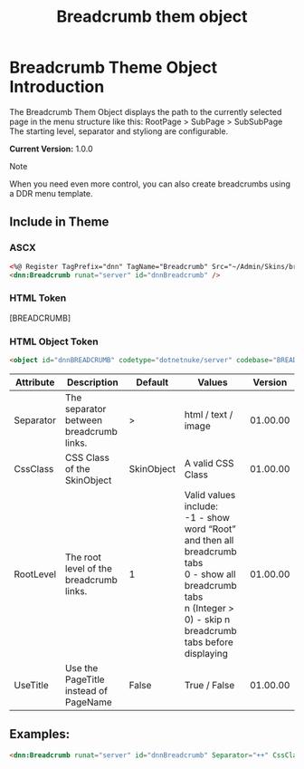 ﻿---
uid: breadcrumb
locale: en
title: Breadcrumb them object
dnnversion: 09.02.00
previous-topic: theme-objects
next-topic: 
related-topics: theme-objects,themes,create-theme
links: 
---

# Breadcrumb Theme Object Introduction

The Breadcrumb Them Object displays the path to the currently selected page in the menu structure like this:
RootPage > SubPage > SubSubPage
The starting level, separator and styliong are configurable.

**Current Version:** 1.0.0

> [!NOTE]
> When you need even more control, you can also create breadcrumbs using a DDR menu template.

## Include in Theme

### ASCX
```html
<%@ Register TagPrefix="dnn" TagName="Breadcrumb" Src="~/Admin/Skins/breadcrumb.ascx" %>
<dnn:Breadcrumb runat="server" id="dnnBreadcrumb" />
```

### HTML Token
\[BREADCRUMB]

### HTML Object Token
``` html
<object id="dnnBREADCRUMB" codetype="dotnetnuke/server" codebase="BREADCRUMB">
```


| Attribute | Description                              | Default    | Values                                                                                                                                                                                       | Version    |
|-----------|------------------------------------------|------------|----------------------------------------------------------------------------------------------------------------------------------------------------------------------------------------------|------------|
| Separator | The separator between breadcrumb links\. | >          | html / text / image                                                                                                                                                                          | 01\.00\.00 |
| CssClass  | CSS Class of the SkinObject              | SkinObject | A valid CSS Class                                                                                                                                                                            | 01\.00\.00 |
| RootLevel | The root level of the breadcrumb links\. | 1          | Valid values include:<br> \-1  \-  show word “Root” and then all breadcrumb tabs<br> 0  \-  show all breadcrumb tabs<br> n \(Integer > 0\)  \-  skip n breadcrumb tabs before displaying<br> | 01\.00\.00 |
| UseTitle  | Use the PageTitle instead of PageName    | False      | True / False                                                                                                                                                                                 | 01\.00\.00 |



## Examples:

~~~html
<dnn:Breadcrumb runat="server" id="dnnBreadcrumb" Separator="++" CssClass="breadcrumb" RootLevel="2" UseTitle="true" />
~~~

